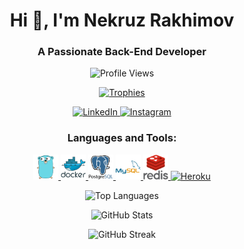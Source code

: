 <h1 align="center">Hi 👋, I'm Nekruz Rakhimov</h1>
<h3 align="center">A Passionate Back-End Developer</h3>
<p align="center">
  <img src="https://komarev.com/ghpvc/?username=nekruzrakhimov&label=Profile%20views&color=0e75b6&style=flat" alt="Profile Views" />
</p>
<p align="center">
  <a href="https://github.com/ryo-ma/github-profile-trophy">
    <img src="https://github-profile-trophy.vercel.app/?username=nekruzrakhimov&theme=onedark&row=1&column=6" alt="Trophies" />
  </a>
</p>
<p align="center">
  <a href="https://linkedin.com/in/nekruz-rakhimov" target="_blank">
    <img src="https://img.shields.io/badge/LinkedIn-nekruz--rakhimov-blue?style=for-the-badge&logo=linkedin" alt="LinkedIn" />
  </a>
  <a href="https://instagram.com/nekruz.me" target="_blank">
    <img src="https://img.shields.io/badge/Instagram-nekruz.me-purple?style=for-the-badge&logo=instagram" alt="Instagram" />
  </a>
</p>
<h3 align="center">Languages and Tools:</h3>
<p align="center">
  <a href="https://golang.org" target="_blank" rel="noreferrer">
    <img src="https://raw.githubusercontent.com/devicons/devicon/master/icons/go/go-original.svg" alt="Go" width="40" height="40"/>
  </a>
  <a href="https://www.docker.com/" target="_blank" rel="noreferrer">
    <img src="https://raw.githubusercontent.com/devicons/devicon/master/icons/docker/docker-original-wordmark.svg" alt="Docker" width="40" height="40"/>
  </a>
  <a href="https://www.postgresql.org" target="_blank" rel="noreferrer">
    <img src="https://raw.githubusercontent.com/devicons/devicon/master/icons/postgresql/postgresql-original-wordmark.svg" alt="PostgreSQL" width="40" height="40"/>
  </a>
  <a href="https://www.mysql.com/" target="_blank" rel="noreferrer">
    <img src="https://raw.githubusercontent.com/devicons/devicon/master/icons/mysql/mysql-original-wordmark.svg" alt="MySQL" width="40" height="40"/>
  </a>
  <a href="https://redis.io" target="_blank" rel="noreferrer">
    <img src="https://raw.githubusercontent.com/devicons/devicon/master/icons/redis/redis-original-wordmark.svg" alt="Redis" width="40" height="40"/>
  </a>
  <a href="https://heroku.com" target="_blank" rel="noreferrer">
    <img src="https://www.vectorlogo.zone/logos/heroku/heroku-icon.svg" alt="Heroku" width="40" height="40"/>
  </a>
</p>
<p align="center">
  <img src="https://github-readme-stats.vercel.app/api/top-langs?username=nekruzrakhimov&show_icons=true&locale=en&layout=compact" alt="Top Languages" />
</p>
<p align="center">
  <img src="https://github-readme-stats.vercel.app/api?username=nekruzrakhimov&show_icons=true&locale=en" alt="GitHub Stats" />
</p>
<p align="center">
  <img src="https://github-readme-streak-stats.herokuapp.com/?user=nekruzrakhimov&" alt="GitHub Streak" />
</p>

